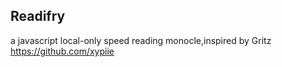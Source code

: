 Readifry
----
a javascript local-only speed reading monocle,inspired by Gritz
https://github.com/xypiie
